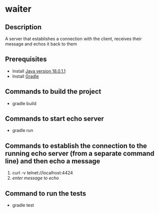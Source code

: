 # waiter

## Description
A server that establishes a connection with the client, receives their message and echos it back to them

## Prerequisites
- Install [Java version 18.0.1.1](https://java.com/en/download/)
- Install [Gradle](https://gradle.org/install/)

## Commands to build the project
- gradle build

## Commands to start echo server
- gradle run

## Commands to establish the connection to the running echo server (from a separate command line) and then echo a message
1. curl -v telnet://localhost:4424
2. *enter message to echo*

## Command to run the tests
- gradle test